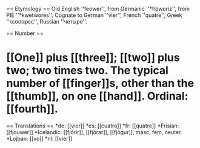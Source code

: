== Etymology ==
Old English ''feower'', from Germanic ''*fiþworiz'', from PIE ''*kwetwores''. Cognate to German ''vier'', French ''quatre'', Greek ''τεσσαρες'', Russian ''четыре''.

== Number ==
# [[One]] plus [[three]]; [[two]] plus two; two times two. The typical number of [[finger]]s, other than the [[thumb]], on one [[hand]]. Ordinal: [[fourth]].

== Translations ==
*de: [[vier]]
*es: [[cuatro]]
*fr: [[quatre]]
*Frisian: [[fjouwer]]
*Icelandic: [[fjórir]], [[fjórar]], [[fjögur]], masc, fem, neuter.
*Lojban: [[vo]]
*nl: [[vier]]